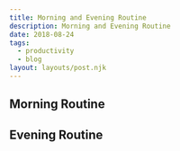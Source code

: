 ```yaml
---
title: Morning and Evening Routine
description: Morning and Evening Routine
date: 2018-08-24
tags:
  - productivity
  - blog 
layout: layouts/post.njk
---
```






## Morning Routine



## Evening Routine